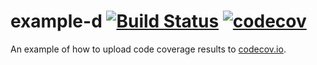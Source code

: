 # example-d [![Build Status](https://img.shields.io/travis/codecov/example-d/master.svg)](https://travis-ci.org/codecov/example-d) [![codecov](https://img.shields.io/codecov/c/github/codecov/example-d.svg)](https://codecov.io/github/codecov/example-d) 

An example of how to upload code coverage results to [codecov.io](https://travis-ci.org/codecov/example-d).
